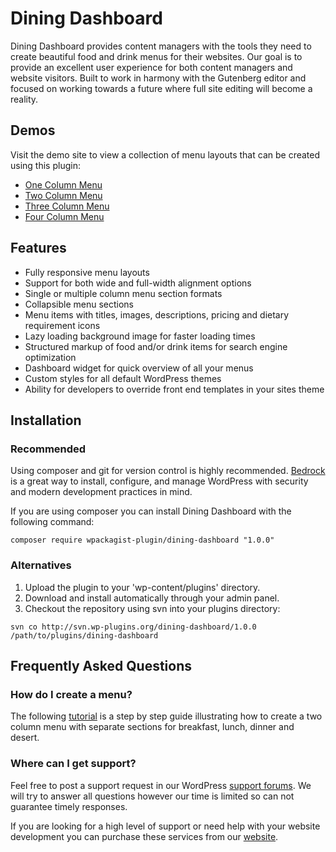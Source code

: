 # Dining Dashboard

Dining Dashboard provides content managers with the tools they need to create beautiful food and drink menus for their websites. 
Our goal is to provide an excellent user experience for both content managers and website visitors. Built to work in harmony with the Gutenberg editor and focused on working towards a future where full site editing will become a reality. 

## Demos

Visit the demo site to view a collection of menu layouts that can be created using this plugin: 

* <a href="https://dining-dashboard-demo.mysite.digital/menu/one-column-menu/" target="_blank">One Column Menu</a>
* <a href="https://dining-dashboard-demo.mysite.digital/menu/two-column-menu/" target="_blank">Two Column Menu</a>
* <a href="https://dining-dashboard-demo.mysite.digital/menu/three-column-menu/" target="_blank">Three Column Menu</a>
* <a href="https://dining-dashboard-demo.mysite.digital/menu/four-column-menu/" target="_blank">Four Column Menu</a>

## Features

* Fully responsive menu layouts
* Support for both wide and full-width alignment options
* Single or multiple column menu section formats
* Collapsible menu sections
* Menu items with titles, images, descriptions, pricing and dietary requirement icons
* Lazy loading background image for faster loading times
* Structured markup of food and/or drink items for search engine optimization
* Dashboard widget for quick overview of all your menus
* Custom styles for all default WordPress themes
* Ability for developers to override front end templates in your sites theme 

## Installation

### Recommended 
Using composer and git for version control is highly recommended. 
<a href="https://roots.io/bedrock/" target="_blank">Bedrock</a> is a great way to install, configure, and manage WordPress with security and modern development practices in mind.

If you are using composer you can install Dining Dashboard with the following command:
```
composer require wpackagist-plugin/dining-dashboard "1.0.0"
```

### Alternatives
1. Upload the plugin to your 'wp-content/plugins' directory.
2. Download and install automatically through your admin panel.
3. Checkout the repository using svn into your plugins directory:

```
svn co http://svn.wp-plugins.org/dining-dashboard/1.0.0 /path/to/plugins/dining-dashboard
```

## Frequently Asked Questions 

### How do I create a menu? 

The following <a href="https://mysite.digital/plugins/dining-dashboard/how-to-create-a-menu/" target="_blank">tutorial</a> is a step by step guide illustrating how to create a two column menu with separate sections for breakfast, lunch, dinner and desert.

### Where can I get support?

Feel free to post a support request in our WordPress <a href="http://wordpress.org/support/plugin/dining-dashboard" target="_blank">support forums</a>. We will try to answer all questions however our time is limited so can not guarantee timely responses.

If you are looking for a high level of support or need help with your website development you can purchase these services from our <a href="https://mysite.digital/services/" target="_blank">website</a>.
